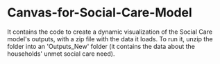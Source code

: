 # Canvas-for-Social-Care-Model
It contains the code to create a dynamic visualization of the Social Care model's outputs, with a zip file with the data it loads.
To run it, unzip the folder into an 'Outputs_New' folder (it contains the data about the households' unmet social care need).
